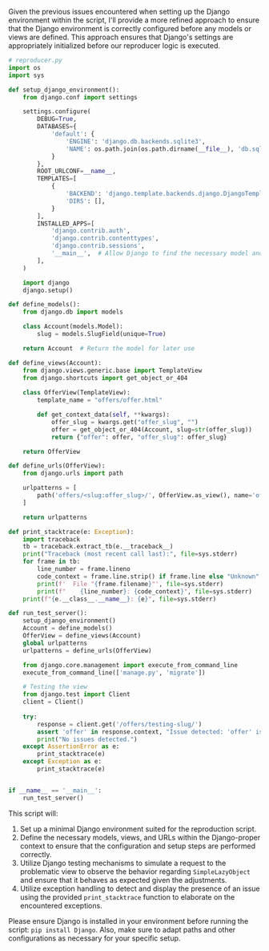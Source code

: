Given the previous issues encountered when setting up the Django environment within the script, I'll provide a more refined approach to ensure that the Django environment is correctly configured before any models or views are defined. This approach ensures that Django's settings are appropriately initialized before our reproducer logic is executed.

```python
# reproducer.py
import os
import sys

def setup_django_environment():
    from django.conf import settings

    settings.configure(
        DEBUG=True,
        DATABASES={
            'default': {
                'ENGINE': 'django.db.backends.sqlite3',
                'NAME': os.path.join(os.path.dirname(__file__), 'db.sqlite3'),
            }
        },
        ROOT_URLCONF=__name__,
        TEMPLATES=[
            {
                'BACKEND': 'django.template.backends.django.DjangoTemplates',
                'DIRS': [],
            }
        ],
        INSTALLED_APPS=[
            'django.contrib.auth',
            'django.contrib.contenttypes',
            'django.contrib.sessions',
            '__main__',  # Allow Django to find the necessary model and view
        ],
    )

    import django
    django.setup()

def define_models():
    from django.db import models

    class Account(models.Model):
        slug = models.SlugField(unique=True)

    return Account  # Return the model for later use

def define_views(Account):
    from django.views.generic.base import TemplateView
    from django.shortcuts import get_object_or_404
    
    class OfferView(TemplateView):
        template_name = "offers/offer.html"

        def get_context_data(self, **kwargs):
            offer_slug = kwargs.get("offer_slug", "")
            offer = get_object_or_404(Account, slug=str(offer_slug))
            return {"offer": offer, "offer_slug": offer_slug}

    return OfferView

def define_urls(OfferView):
    from django.urls import path

    urlpatterns = [
        path('offers/<slug:offer_slug>/', OfferView.as_view(), name='offer_view'),
    ]

    return urlpatterns

def print_stacktrace(e: Exception):
    import traceback
    tb = traceback.extract_tb(e.__traceback__)
    print("Traceback (most recent call last):", file=sys.stderr)
    for frame in tb:
        line_number = frame.lineno
        code_context = frame.line.strip() if frame.line else "Unknown"
        print(f'  File "{frame.filename}"', file=sys.stderr)
        print(f"    {line_number}: {code_context}", file=sys.stderr)
    print(f"{e.__class__.__name__}: {e}", file=sys.stderr)

def run_test_server():
    setup_django_environment()
    Account = define_models()
    OfferView = define_views(Account)
    global urlpatterns
    urlpatterns = define_urls(OfferView)

    from django.core.management import execute_from_command_line
    execute_from_command_line(['manage.py', 'migrate'])

    # Testing the view
    from django.test import Client
    client = Client()
    
    try:
        response = client.get('/offers/testing-slug/')
        assert 'offer' in response.context, "Issue detected: 'offer' is not in context"
        print("No issues detected.")
    except AssertionError as e:
        print_stacktrace(e)
    except Exception as e:
        print_stacktrace(e)


if __name__ == '__main__':
    run_test_server()
```

This script will:

1. Set up a minimal Django environment suited for the reproduction script.
2. Define the necessary models, views, and URLs within the Django-proper context to ensure that the configuration and setup steps are performed correctly.
3. Utilize Django testing mechanisms to simulate a request to the problematic view to observe the behavior regarding `SimpleLazyObject` and ensure that it behaves as expected given the adjustments.
4. Utilize exception handling to detect and display the presence of an issue using the provided `print_stacktrace` function to elaborate on the encountered exceptions.

Please ensure Django is installed in your environment before running the script: `pip install Django`. Also, make sure to adapt paths and other configurations as necessary for your specific setup.